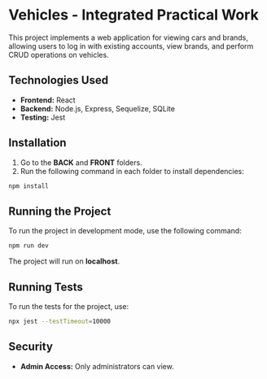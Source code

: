 # Vehicles - Integrated Practical Work

This project implements a web application for viewing cars and brands, allowing users to log in with existing accounts, view brands, and perform CRUD operations on vehicles.

## Technologies Used

- **Frontend:** React
- **Backend:** Node.js, Express, Sequelize, SQLite
- **Testing:** Jest

## Installation

1. Go to the **BACK** and **FRONT** folders.
2. Run the following command in each folder to install dependencies:
  ```bash
  npm install
  ```

## Running the Project

To run the project in development mode, use the following command:
  ```bash
  npm run dev
  ```
The project will run on **localhost**.

## Running Tests

To run the tests for the project, use:
  ```bash
  npx jest --testTimeout=10000
  ```

## Security
- **Admin Access:** Only administrators can view.

